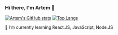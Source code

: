 ### Hi there, I'm Artem 👋
[![Artem's GitHub stats](https://github-readme-stats.vercel.app/api?username=artemmatiushenko1&count_private=true&show_icons=true)](https://github.com/anuraghazra/github-readme-stats)
[![Top Langs](https://github-readme-stats.vercel.app/api/top-langs/?username=artemmatiushenko1&layout=compact)](https://github.com/anuraghazra/github-readme-stats)

 🌱 I’m currently learning React.JS, JavaScript, Node.JS
